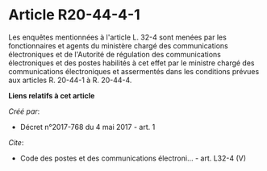 # Article R20-44-4-1

Les enquêtes mentionnées à l'article L. 32-4 sont menées par les fonctionnaires et agents du ministère chargé des
communications électroniques et de l'Autorité de régulation des communications électroniques et des postes habilités à cet
effet par le ministre chargé des communications électroniques et assermentés dans les conditions prévues aux articles R.
20-44-1 à R. 20-44-4.

**Liens relatifs à cet article**

_Créé par_:

  - Décret n°2017-768 du 4 mai 2017 - art. 1

_Cite_:

  - Code des postes et des communications électroni... - art. L32-4 (V)
